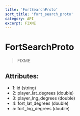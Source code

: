 ```yaml
---
title: 'FortSearchProto'
sort_title: 'fort_search_proto'
category: API
excerpt: FIXME
---
```


# FortSearchProto

> FIXME

## Attributes:

- 1: id (string)
- 2: player_lat_degrees (double)
- 3: player_lng_degrees (double)
- 4: fort_lat_degrees (double)
- 5: fort_lng_degrees (double)
